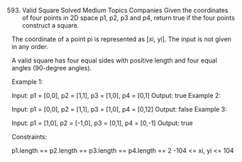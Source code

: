 593. Valid Square
Solved
Medium
Topics
Companies
Given the coordinates of four points in 2D space p1, p2, p3 and p4, return true if the four points construct a square.

The coordinate of a point pi is represented as [xi, yi]. The input is not given in any order.

A valid square has four equal sides with positive length and four equal angles (90-degree angles).

 

Example 1:

Input: p1 = [0,0], p2 = [1,1], p3 = [1,0], p4 = [0,1]
Output: true
Example 2:

Input: p1 = [0,0], p2 = [1,1], p3 = [1,0], p4 = [0,12]
Output: false
Example 3:

Input: p1 = [1,0], p2 = [-1,0], p3 = [0,1], p4 = [0,-1]
Output: true
 

Constraints:

p1.length == p2.length == p3.length == p4.length == 2
-104 <= xi, yi <= 104
